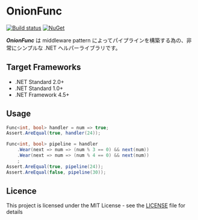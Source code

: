 # OnionFunc
[![Build status](https://ci.appveyor.com/api/projects/status/tlej4ujmt74jf5xe/branch/master?svg=true)](https://ci.appveyor.com/project/inasync/onionfunc/branch/master)
[![NuGet](https://img.shields.io/nuget/v/Inasync.OnionFunc.svg)](https://www.nuget.org/packages/Inasync.OnionFunc/)

***OnionFunc*** は middleware pattern によってパイプラインを構築する為の、非常にシンプルな .NET ヘルパーライブラリです。


## Target Frameworks
- .NET Standard 2.0+
- .NET Standard 1.0+
- .NET Framework 4.5+


## Usage
```cs
Func<int, bool> handler = num => true;
Assert.AreEqual(true, handler(24));

Func<int, bool> pipeline = handler
    .Wear(next => num => (num % 3 == 0) && next(num))
    .Wear(next => num => (num % 4 == 0) && next(num))
    ;
Assert.AreEqual(true, pipeline(24));
Assert.AreEqual(false, pipeline(30));
```


## Licence
This project is licensed under the MIT License - see the [LICENSE](LICENSE) file for details
